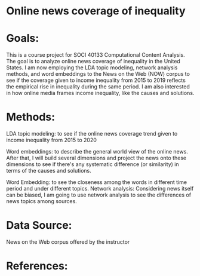 # Online news coverage of inequality

# Goals: 

This is a course project for SOCI 40133 Computational Content Analysis. The goal is to analyze online news coverage of inequality in the United States. I am now employing the LDA topic modeling, network analysis methods, and word embeddings to the News on the Web (NOW) corpus to see if the coverage given to income inequality from 2015 to 2019 reflects the empirical rise in inequality during the same period. I am also interested in how online media frames income inequality, like the causes and solutions. 

# Methods: 

LDA topic modeling: to see if the online news coverage trend given to income inequality from 2015 to 2020 
    
Word embeddings: to describe the general world view of the online news. After that, I will build several dimensions and project the news onto these dimensions to see if there's any systematic difference (or similarity) in terms of the causes and solutions.

Word Embedding: to see the closeness among the words in different time period and under different topics.
Network analysis:  Considering news itself can be biased, I am going to use network analysis to see the differences of news topics among sources. 

# Data Source:

News on the Web corpus offered by the instructor

# References:
